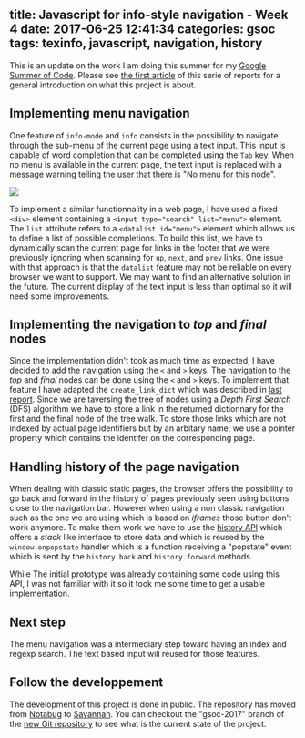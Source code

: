 title: Javascript for info-style navigation - Week 4
date: 2017-06-25 12:41:34
categories: gsoc
tags: texinfo, javascript, navigation, history
---

This is an update on the work I am doing this summer for my [Google Summer of Code](https://summerofcode.withgoogle.com/projects/#6199074135998464).  Please see [the first article](http://mathieu.lirzin.emi.u-bordeaux.fr/2017/06/03/gsoc2017-1/) of this serie of reports for a general introduction on what this project is about.

## Implementing menu navigation

One feature of `info-mode` and `info` consists in the possibility to navigate through the sub-menu of the current page using a text input.  This input is capable of word completion that can be completed using the `Tab` key.  When no menu is available in the current page, the text input is replaced with a message warning telling the user that there is "No menu for this node".

![](/images/info-coreutils-menu.png)

To implement a similar functionnality in a web page, I have used a fixed `<div>` element containing a `<input type="search" list="menu">` element.  The `list` attribute refers to a `<datalist id="menu">` element which allows us to define a list of possible completions.  To build this list, we have to dynamically scan the current page for links in the footer that we were previously ignoring when scanning for `up`, `next`, and `prev` links.   One issue with that approach is that the `datalist` feature may not be reliable on every browser we want to support.  We may want to find an alternative solution in the future.  The current display of the text input is less than optimal so it will need some improvements. 

## Implementing the navigation to *top* and *final* nodes

Since the implementation didn't took as much time as expected, I have decided to add the navigation using the `<` and `>` keys.  The navigation to the *top* and *final* nodes can be done using the `<` and `>` keys.  To implement that feature I have adapted the `create_link_dict` which was described in [last report](http://mathieu.lirzin.emi.u-bordeaux.fr/2017/06/16/gsoc2017-2-3/).  Since we are taversing the tree of nodes using a *Depth First Search* (DFS) algorithm we have to store a link in the returned dictionnary for the first and the final node of the tree walk.  To store those links which are not indexed by actual page identifiers but by an arbitary name, we use a pointer property which contains the identifer on the corresponding page.

## Handling history of the page navigation

When dealing with classic static pages, the browser offers the possibility to go back and forward in the history of pages previously seen using buttons close to the navigation bar.  However when using a non classic navigation such as the one we are using which is based on *iframes* those button don't work anymore.  To make them work we have to use the [history API](https://developer.mozilla.org/en-US/docs/Web/API/History_API) which offers a *stack* like interface to store data and which is reused by the `window.onpopstate` handler which is a function receiving a "popstate" event which is sent by the `history.back` and `history.forward` methods.

While The initial prototype was already containing some code using this API, I was not familiar with it so it took me some time to get a usable implementation.

## Next step 

The menu navigation was a intermediary step toward having an index and regexp search.  The text based input will reused for those features.

## Follow the developpement

The development of this project is done in public.  The repository has moved from [Notabug](https://notabug.org/) to [Savannah](https://savannah.gnu.org/).  You can checkout the "gsoc-2017" branch of the [new Git repository](https://git.savannah.gnu.org/git/texinfo.git) to see what is the current state of the project.
